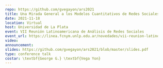 ```yaml
---
repo: https://github.com/gvegayon/ars2021
title: Una Mirada General a los Modelos Cuantitativos de Redes Sociales
date: 2021-11-18
location: Virtual
host: Universidad de La Plata
event: VII Reunión Latinoamericana de Análisis de Redes Sociales
event_url: https://linea.fcnym.unlp.edu.ar/novedades/vii-reunion-latinoamericana-de-analisis-de-redes-sociales-2/
video:
announcement: 
slides: https://github.com/gvegayon/ars2021/blob/master/slides.pdf
type: conference talk
costar: \textbf{George G.} \textbf{Vega Yon} 
---
```


